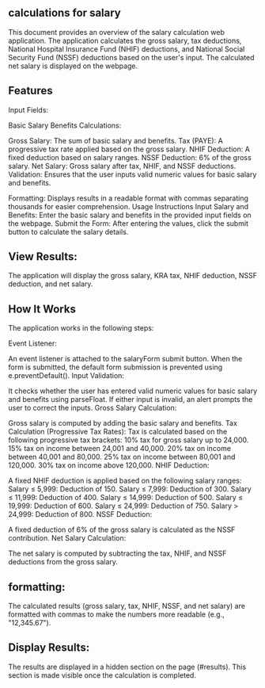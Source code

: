 
## calculations for salary

This document provides an overview of the salary calculation web application. The application calculates the gross salary, tax deductions, National Hospital Insurance Fund (NHIF) deductions, and National Social Security Fund (NSSF) deductions based on the user's input. The calculated net salary is displayed on the webpage.

## Features

Input Fields:

Basic Salary
Benefits
Calculations:

Gross Salary: The sum of basic salary and benefits.
Tax (PAYE): A progressive tax rate applied based on the gross salary.
NHIF Deduction: A fixed deduction based on salary ranges.
NSSF Deduction: 6% of the gross salary.
Net Salary: Gross salary after tax, NHIF, and NSSF deductions.
Validation: Ensures that the user inputs valid numeric values for basic salary and benefits.

Formatting: Displays results in a readable format with commas separating thousands for easier comprehension.
Usage Instructions
Input Salary and Benefits:
Enter the basic salary and benefits in the provided input fields on the webpage.
Submit the Form:
After entering the values, click the submit button to calculate the salary details.

## View Results:

The application will display the gross salary, KRA tax, NHIF deduction, NSSF deduction, and net salary.

## How It Works

The application works in the following steps:

Event Listener:

An event listener is attached to the salaryForm submit button. When the form is submitted, the default form submission is prevented using e.preventDefault().
Input Validation:

It checks whether the user has entered valid numeric values for basic salary and benefits using parseFloat. If either input is invalid, an alert prompts the user to correct the inputs.
Gross Salary Calculation:

Gross salary is computed by adding the basic salary and benefits.
Tax Calculation (Progressive Tax Rates):
Tax is calculated based on the following progressive tax brackets:
10% tax for gross salary up to 24,000.
15% tax on income between 24,001 and 40,000.
20% tax on income between 40,001 and 80,000.
25% tax on income between 80,001 and 120,000.
30% tax on income above 120,000.
NHIF Deduction:

A fixed NHIF deduction is applied based on the following salary ranges:
Salary ≤ 5,999: Deduction of 150.
Salary ≤ 7,999: Deduction of 300.
Salary ≤ 11,999: Deduction of 400.
Salary ≤ 14,999: Deduction of 500.
Salary ≤ 19,999: Deduction of 600.
Salary ≤ 24,999: Deduction of 750.
Salary > 24,999: Deduction of 800.
NSSF Deduction:

A fixed deduction of 6% of the gross salary is calculated as the NSSF contribution.
Net Salary Calculation:

The net salary is computed by subtracting the tax, NHIF, and NSSF deductions from the gross salary.

## formatting:

The calculated results (gross salary, tax, NHIF, NSSF, and net salary) are formatted with commas to make the numbers more readable (e.g., "12,345.67").

## Display Results:

The results are displayed in a hidden section on the page (#results). This section is made visible once the calculation is completed.


